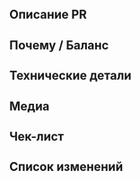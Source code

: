 <!-- Текст между стрелками - это комментарии - они не будут видны в вашем PR. Вы можете редактировать этот шаблон PRа, добавляя, убирая или изменяя его пункты и подпункты, по необходимости. -->

## Описание PR
<!-- Что вы изменили в этом пулл-реквесте?  -->

## Почему / Баланс
<!-- Почему оно было изменено и как изменение повлияет на игру и её баланс.

В случае, если ваш pull request привязан к запросу из нашего discord сервера, используйте образец, представленный далее.

Ссылка на заказ, предложение или баг-репорт
- [Баг-репорт/Заказ/Предложение](ссылка)-->

## Технические детали
<!-- Если нужно, кратко изложите изменения в коде и принцип работы нового кода. Перечислите все критические изменения и рефакторы, включая изменения пространств имён, публичных классов/методов/полей, переименования прототипов; и предоставьте инструкции по исправлению потенциальных ошибок. -->

## Медиа
<!-- Добавьте скриншоты/видео, для демонстрации изменений, если это необходимо. -->

## Чек-лист
<!-- Это список требований к завершённому PR (если они приемлемы для этих изменений), выполнение которых ускорит его проверку. Отметить с помощью [X].
- [ ] PR полностью завершён и мне не нужна помощь, чтобы его закончить.
- [ ] Я запускал локальный сервер со своими изменениями, всё протестировал, и всё работает как должно. -->

<!-- Также здесь можно составить список того, что вы планируете сделать, если PR ещё не готов и требует доработки.
- [X] Сделано
- [ ] Не сделано -->

## Список изменений
<!-- Здесь вы можете написать список изменений, который будет добавлен в игру, когда ваш PR будет принят.
В журналы изменений следует помещать только то, что будет заметно или важно игрокам. Изменения должны быть изложены кратко и ясно.
Вы можете поставить свой ник после символа :cl:, который будет отображаться в журнале изменений (иначе будет использоваться ник вашего аккаунта GitHub), например: ":cl: Red Spy".
Для записей в списке изменений есть 4 значка: add (добавление чего-то нового в игру), remove (удаление чего-либо из игры), tweak (изменение чего-либо), fix (исправление ошибок); при написании списка изменений НЕ считайте эти префиксы изменения "частью" предложения:
Плохо - add: новый инженерный инструмент
Хорошо - add: Добавлен новый инженерный инструмент - пассатижи. -->

<!-- (Не забудьте убрать стрелки, что-бы changelog отображался, если вы считаете, что он нужен.)
:cl: 
- add: Добавлено веселье.
- remove: Убрано веселье.
- tweak: Изменено веселье.
- fix: Исправлено веселье.
-->